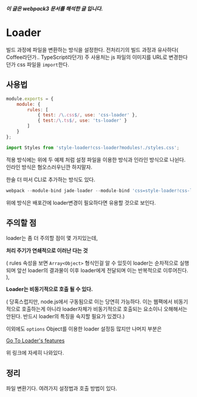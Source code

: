 ***이 글은 webpack3 문서를 해석한 글 입니다.***

# Loader
빌드 과정에 파일을 변환하는 방식을 설정한다. 
전처리기의 빌드 과정과 유사하다( Coffee라던가.. TypeScript라던가) 
주 사용처는 js 파일의 이미지를 URL로 변경한다던가 css 파일을 `import`한다.


## 사용법
```javascript
module.exports = {
    module: {
        rules: [
            { test: /\.css$/, use: 'css-loader' },
            { test:/\.ts$/, use: 'ts-loader' }
        ]
    }
};
```

```javascript
import Styles from 'style-loader!css-loader?modules!./styles.css';
```

적용 방식에는 위에 두 예제 처럼 설정 파일을 이용한 방식과 인라인 방식으로 나뉜다.
인라인 방식은 혐오스러우닌깐 하지말자.

한술 더 떠서 CLI로 추가하는 방식도 있다.
```javascript
webpack --module-bind jade-loader --module-bind 'css=style-loader!css-loader'
```

위에 방식은 배포간에 loader변경이 필요하다면 유용할 것으로 보인다.

## 주의할 점
loader는 좀 더 주의할 점이 몇 가지있는데, 

**처리 주기가 연쇄적으로 이러난 다는 것**

( rules 속성을 보면 `Array<Object>` 형식인걸 알 수 있듯이 loader는 순차적으로 실행되며 앞선 loader의 결과물이 이후 loader에게 전달되며 이는 반복적으로 이루어진다. ), 

**Loader는 비동기적으로 호출 될 수 있다.**

( 당혹스럽지만, node.js에서 구동됨으로 이는 당연히 가능하다. 이는 웹팩에서 비동기적으로 호출하는게 아니라 loader자체가 비동기적으로 호출되는 요소이니 오해해서는 안된다. 반드시 loader의 특징을 숙지할 필요가 있겠다.)

이외에도 `options` Object를 이용한 loader 설정등 많지만 나머지 부분은

[Go To Loader's features ](http://www.url.com)

위 링크에 자세히 나와있다.

## 정리
파일 변환기다. 여려가지 설정법과 호출 방법이 있다.
